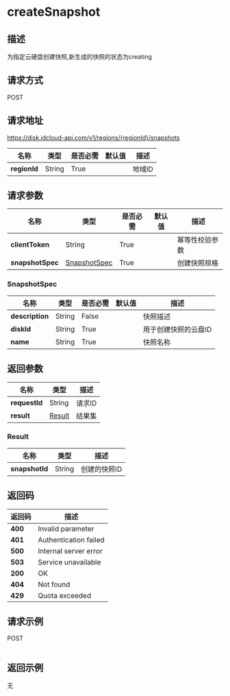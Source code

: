 # createSnapshot


## 描述
为指定云硬盘创建快照,新生成的快照的状态为creating

## 请求方式
POST

## 请求地址
https://disk.jdcloud-api.com/v1/regions/{regionId}/snapshots

|名称|类型|是否必需|默认值|描述|
|---|---|---|---|---|
|**regionId**|String|True||地域ID|

## 请求参数
|名称|类型|是否必需|默认值|描述|
|---|---|---|---|---|
|**clientToken**|String|True||幂等性校验参数|
|**snapshotSpec**|[SnapshotSpec](##SnapshotSpec)|True||创建快照规格|

### <a name="SnapshotSpec">SnapshotSpec</a>
|名称|类型|是否必需|默认值|描述|
|---|---|---|---|---|
|**description**|String|False||快照描述|
|**diskId**|String|True||用于创建快照的云盘ID|
|**name**|String|True||快照名称|

## 返回参数
|名称|类型|描述|
|---|---|---|
|**requestId**|String|请求ID|
|**result**|[Result](##Result)|结果集|


### <a name="Result">Result</a>
|名称|类型|描述|
|---|---|---|
|**snapshotId**|String|创建的快照ID|

## 返回码
|返回码|描述|
|---|---|
|**400**|Invalid parameter|
|**401**|Authentication failed|
|**500**|Internal server error|
|**503**|Service unavailable|
|**200**|OK|
|**404**|Not found|
|**429**|Quota exceeded|

## 请求示例
POST
```

```

## 返回示例
无
